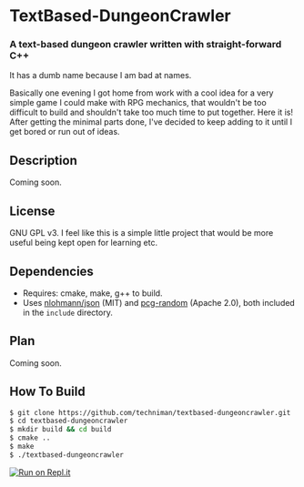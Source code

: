 # TextBased-DungeonCrawler
### A text-based dungeon crawler written with straight-forward C++

It has a dumb name because I am bad at names.

Basically one evening I got home from work with a cool idea for a very simple game I could make with RPG mechanics, that wouldn't be too difficult to build and shouldn't take too much time to put together. Here it is! After getting the minimal parts done, I've decided to keep adding to it until I get bored or run out of ideas.

## Description

Coming soon.

## License

GNU GPL v3. I feel like this is a simple little project that would be more useful being kept open for learning etc.

## Dependencies

* Requires: cmake, make, g++ to build.
* Uses [nlohmann/json](https://github.com/nlohmann/json) (MIT) and [pcg-random](http://www.pcg-random.org/) (Apache 2.0), both included in the `include` directory.

## Plan

Coming soon.

## How To Build

```bash
$ git clone https://github.com/techniman/textbased-dungeoncrawler.git
$ cd textbased-dungeoncrawler
$ mkdir build && cd build
$ cmake ..
$ make
$ ./textbased-dungeoncrawler
```
[![Run on Repl.it](https://repl.it/badge/github/TechniMan/textbased-dungeoncrawler)](https://repl.it/github/TechniMan/textbased-dungeoncrawler)
